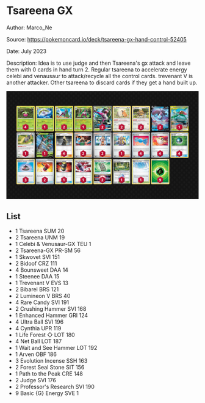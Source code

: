 # Tsareena GX

Author: Marco_Ne

Source: <https://pokemoncard.io/deck/tsareena-gx-hand-control-52405>

Date: July 2023

Description:
Idea is to use judge and then Tsareena's gx attack and leave them with 0 cards in hand turn 2. Regular tsareena to accelerate energy celebi and venausaur to attack/recycle all the control cards. trevenant V is another attacker. Other tsareena to discard cards if they get a hand built up.

![decklist](../../images/PAL/Tsareena%20GX/1-%20Tsareena%20GX.png)

## List

* 1 Tsareena SUM 20
* 2 Tsareena UNM 19
* 1 Celebi & Venusaur-GX TEU 1
* 2 Tsareena-GX PR-SM 56
* 1 Skwovet SVI 151
* 2 Bidoof CRZ 111
* 4 Bounsweet DAA 14
* 1 Steenee DAA 15
* 1 Trevenant V EVS 13
* 2 Bibarel BRS 121
* 2 Lumineon V BRS 40
* 4 Rare Candy SVI 191
* 2 Crushing Hammer SVI 168
* 1 Enhanced Hammer GRI 124
* 4 Ultra Ball SVI 196
* 4 Cynthia UPR 119
* 1 Life Forest ◇ LOT 180
* 4 Net Ball LOT 187
* 1 Wait and See Hammer LOT 192
* 1 Arven OBF 186
* 3 Evolution Incense SSH 163
* 2 Forest Seal Stone SIT 156
* 1 Path to the Peak CRE 148
* 2 Judge SVI 176
* 2 Professor's Research SVI 190
* 9 Basic {G} Energy SVE 1
